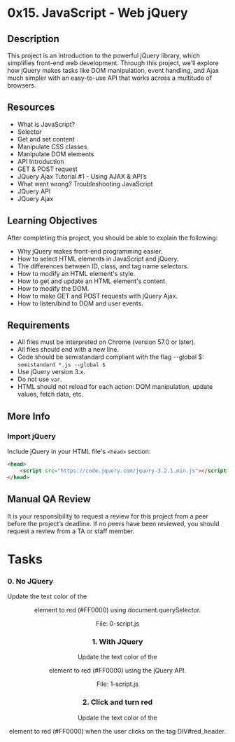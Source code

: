 # 0x15. JavaScript - Web jQuery

## Description
This project is an introduction to the powerful jQuery library, which simplifies front-end web development. Through this project, we'll explore how jQuery makes tasks like DOM manipulation, event handling, and Ajax much simpler with an easy-to-use API that works across a multitude of browsers.

## Resources
- What is JavaScript?
- Selector
- Get and set content
- Manipulate CSS classes
- Manipulate DOM elements
- API Introduction
- GET & POST request
- JQuery Ajax Tutorial #1 - Using AJAX & API’s
- What went wrong? Troubleshooting JavaScript
- JQuery API
- JQuery Ajax

## Learning Objectives
After completing this project, you should be able to explain the following:
- Why jQuery makes front-end programming easier.
- How to select HTML elements in JavaScript and jQuery.
- The differences between ID, class, and tag name selectors.
- How to modify an HTML element's style.
- How to get and update an HTML element's content.
- How to modify the DOM.
- How to make GET and POST requests with jQuery Ajax.
- How to listen/bind to DOM and user events.

## Requirements
- All files must be interpreted on Chrome (version 57.0 or later).
- All files should end with a new line.
- Code should be semistandard compliant with the flag --global $: `semistandard *.js --global $`
- Use jQuery version 3.x.
- Do not use `var`.
- HTML should not reload for each action: DOM manipulation, update values, fetch data, etc.

## More Info
### Import jQuery
Include jQuery in your HTML file's `<head>` section:
```html
<head>
    <script src="https://code.jquery.com/jquery-3.2.1.min.js"></script>
</head>
```
## Manual QA Review
It is your responsibility to request a review for this project from a peer before the project’s deadline. If no peers have been reviewed, you should request a review from a TA or staff member.

# Tasks
### 0. No JQuery
Update the text color of the <header> element to red (#FF0000) using document.querySelector.

File: 0-script.js

### 1. With JQuery
Update the text color of the <header> element to red (#FF0000) using the jQuery API.

File: 1-script.js
### 2. Click and turn red
Update the text color of the <header> element to red (#FF0000) when the user clicks on the tag DIV#red_header.